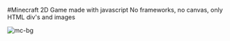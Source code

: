 #Minecraft 2D Game made with javascript
No frameworks, no canvas, only HTML div's and images

![mc-bg](https://github.com/user908812/Minecraft/assets/144878705/db0548c9-4162-4d71-b238-0087f9d67aa2)

